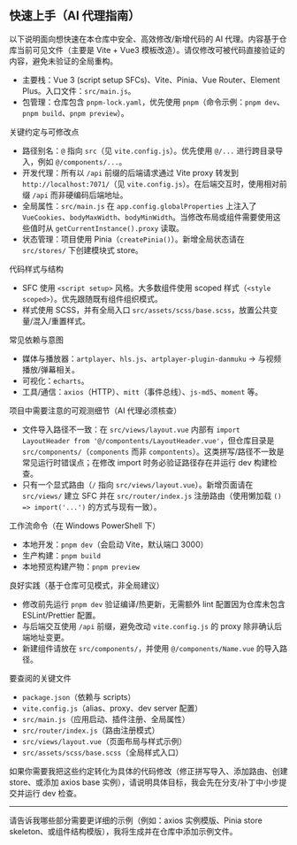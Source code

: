 ## 快速上手（AI 代理指南）

以下说明面向想快速在本仓库中安全、高效修改/新增代码的 AI 代理。内容基于仓库当前可见文件（主要是 Vite + Vue3 模板改造）。请仅修改可被代码直接验证的内容，避免未验证的全局重构。

- 主要栈：Vue 3 (script setup SFCs)、Vite、Pinia、Vue Router、Element Plus。入口文件：`src/main.js`。
- 包管理：仓库包含 `pnpm-lock.yaml`，优先使用 `pnpm`（命令示例：`pnpm dev`、`pnpm build`、`pnpm preview`）。

关键约定与可修改点
- 路径别名：`@` 指向 `src`（见 `vite.config.js`）。优先使用 `@/...` 进行跨目录导入，例如 `@/components/...`。
- 开发代理：所有以 `/api` 前缀的后端请求通过 Vite proxy 转发到 `http://localhost:7071/`（见 `vite.config.js`）。在后端交互时，使用相对前缀 `/api` 而非硬编码后端地址。
- 全局属性：`src/main.js` 在 `app.config.globalProperties` 上注入了 `VueCookies`、`bodyMaxWidth`、`bodyMinWidth`。当修改布局或组件需要使用这些值时从 `getCurrentInstance().proxy` 读取。
- 状态管理：项目使用 Pinia（`createPinia()`）。新增全局状态请在 `src/stores/` 下创建模块式 store。

代码样式与结构
- SFC 使用 `<script setup>` 风格。大多数组件使用 scoped 样式（`<style scoped>`）。优先跟随既有组件组织模式。
- 样式使用 SCSS，并有全局入口 `src/assets/scss/base.scss`，放置公共变量/混入/重置样式。

常见依赖与意图
- 媒体与播放器：`artplayer`、`hls.js`、`artplayer-plugin-danmuku` → 与视频播放/弹幕相关。
- 可视化：`echarts`。
- 工具/通信：`axios`（HTTP）、`mitt`（事件总线）、`js-md5`、`moment` 等。

项目中需要注意的可观测细节（AI 代理必须核查）
- 文件导入路径不一致：在 `src/views/layout.vue` 内部有 `import LayoutHeader from '@/compontents/LayoutHeader.vue'`，但仓库目录是 `src/components/`（`components` 而非 `compontents`）。这类拼写/路径不一致是常见运行时错误点；在修改 import 时务必验证路径存在并运行 dev 构建检查。
- 只有一个显式路由（`/` 指向 `src/views/layout.vue`）。新增页面请在 `src/views/` 建立 SFC 并在 `src/router/index.js` 注册路由（使用懒加载 `() => import('...')` 的方式与现有一致）。

工作流命令（在 Windows PowerShell 下）
- 本地开发：`pnpm dev`（会启动 Vite，默认端口 3000）
- 生产构建：`pnpm build`
- 本地预览构建产物：`pnpm preview`

良好实践（基于仓库可见模式，非全局建议）
- 修改前先运行 `pnpm dev` 验证编译/热更新，无需额外 lint 配置因为仓库未包含 ESLint/Prettier 配置。
- 与后端交互使用 `/api` 前缀，避免改动 `vite.config.js` 的 proxy 除非确认后端地址变更。
- 新建组件请放在 `src/components/`，并使用 `@/components/Name.vue` 的导入路径。

要查阅的关键文件
- `package.json`（依赖与 scripts）
- `vite.config.js`（alias、proxy、dev server 配置）
- `src/main.js`（应用启动、插件注册、全局属性）
- `src/router/index.js`（路由注册模式）
- `src/views/layout.vue`（页面布局与样式示例）
- `src/assets/scss/base.scss`（全局样式入口）

如果你需要我把这些约定转化为具体的代码修改（修正拼写导入、添加路由、创建 store、或添加 axios base 实例），请说明具体目标，我会先在分支/补丁中小步提交并运行 dev 检查。

---
请告诉我哪些部分需要更详细的示例（例如：axios 实例模版、Pinia store skeleton、或组件结构模版），我将生成并在仓库中添加示例文件。 
